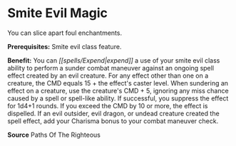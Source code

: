 ﻿---
cssclass: [feats]

---
# Smite Evil Magic

You can slice apart foul enchantments.

**Prerequisites:** Smite evil class feature.

**Benefit:** You can _[[spells/Expend|expend]]_ a use of your smite evil class ability to perform a sunder combat maneuver against an ongoing spell effect created by an evil creature. For any effect other than one on a creature, the CMD equals 15 + the effect's caster level. When sundering an effect on a creature, use the creature's CMD + 5, ignoring any miss chance caused by a spell or spell-like ability. If successful, you suppress the effect for 1d4+1 rounds. If you exceed the CMD by 10 or more, the effect is dispelled. If an evil outsider, evil dragon, or undead creature created the spell effect, add your Charisma bonus to your combat maneuver check.

**Source** Paths Of The Righteous